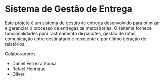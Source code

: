 <h1>Sistema de Gestão de Entrega</h1>
Este projeto é um sistema de gestão de entrega desenvolvido para otimizar e gerenciar o processo de entregas de mercadorias. O sistema fornece funcionalidades para rastreamento de pacotes, gestão de rotas, comunicação entre destinatário e remetente e por último geração de relatórios.

Colaboradores
<ul>
  <li>Daniel Ferreira Sousa</li>
  <li>Rafael Henrique</li>
  <li>Oliver</li>
</ul>

